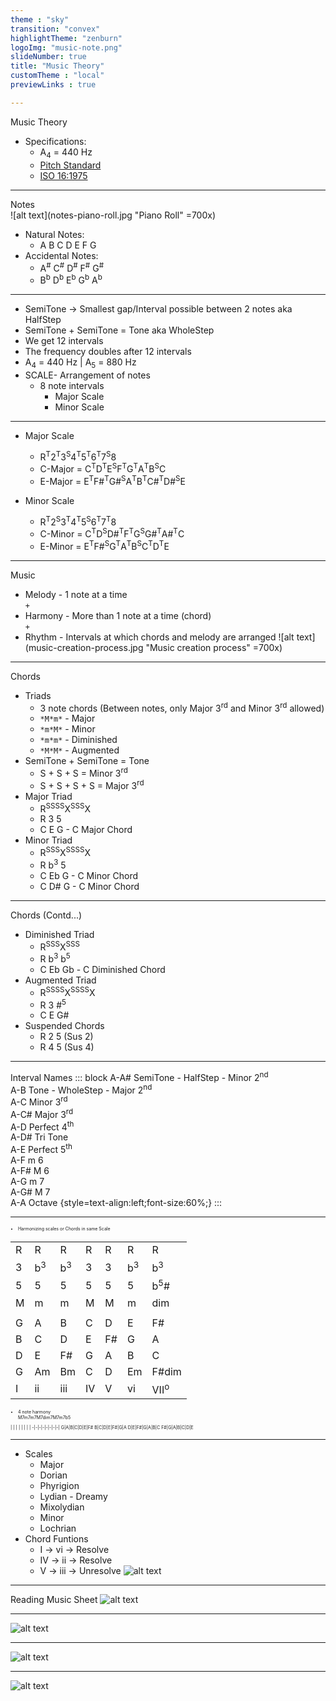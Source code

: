 ```yaml
---
theme : "sky"
transition: "convex"
highlightTheme: "zenburn"
logoImg: "music-note.png"
slideNumber: true
title: "Music Theory"
customTheme : "local"
previewLinks : true

---
```


Music Theory
- Specifications:
  - A<sub>4</sub> = 440 Hz
  - [Pitch Standard](https://en.wikipedia.org/wiki/A440_(pitch_standard) "Wiki Link")
  - [ISO 16:1975](https://www.iso.org/standard/3601.html "ISO Link")

---

Notes  
![alt text](notes-piano-roll.jpg "Piano Roll" =700x)
- Natural Notes:
  - A B C D E F G
- Accidental Notes:
  - A<sup>#</sup> C<sup>#</sup> D<sup>#</sup> F<sup>#</sup> G<sup>#</sup>
  - B<sup>b</sup> D<sup>b</sup> E<sup>b</sup> G<sup>b</sup> A<sup>b</sup>

---

- SemiTone -> Smallest gap/Interval possible between 2 notes aka HalfStep
- SemiTone + SemiTone = Tone aka WholeStep
- We get 12 intervals
- The frequency doubles after 12 intervals
- A<sub>4</sub> = 440 Hz | A<sub>5</sub> = 880 Hz
- SCALE- Arrangement of notes
  - 8 note intervals
    - Major Scale
    - Minor Scale

---

- Major Scale
  - R<sup>T</sup>2<sup>T</sup>3<sup>S</sup>4<sup>T</sup>5<sup>T</sup>6<sup>T</sup>7<sup>S</sup>8
  - C-Major = C<sup>T</sup>D<sup>T</sup>E<sup>S</sup>F<sup>T</sup>G<sup>T</sup>A<sup>T</sup>B<sup>S</sup>C
  - E-Major = E<sup>T</sup>F#<sup>T</sup>G#<sup>S</sup>A<sup>T</sup>B<sup>T</sup>C#<sup>T</sup>D#<sup>S</sup>E

- Minor Scale
  - R<sup>T</sup>2<sup>S</sup>3<sup>T</sup>4<sup>T</sup>5<sup>S</sup>6<sup>T</sup>7<sup>T</sup>8
  - C-Minor = C<sup>T</sup>D<sup>S</sup>D#<sup>T</sup>F<sup>T</sup>G<sup>S</sup>G#<sup>T</sup>A#<sup>T</sup>C
  - E-Minor = E<sup>T</sup>F#<sup>S</sup>G<sup>T</sup>A<sup>T</sup>B<sup>S</sup>C<sup>T</sup>D<sup>T</sup>E

---

Music

- Melody - 1 note at a time  
  `+`
- Harmony - More than 1 note at a time (chord)  
  `+`
- Rhythm - Intervals at which chords and melody are arranged
![alt text](music-creation-process.jpg "Music creation process" =700x)

---

Chords

- Triads
  - 3 note chords (Between notes, only Major 3<sup>rd</sup> and Minor 3<sup>rd</sup> allowed)
  - `*M*m*` - Major
  - `*m*M*` - Minor
  - `*m*m*` - Diminished
  - `*M*M*` - Augmented
- SemiTone + SemiTone = Tone
  - S + S + S = Minor 3<sup>rd</sup>
  - S + S + S + S = Major 3<sup>rd</sup>
- Major Triad
  - R<sup>SSSS</sup>X<sup>SSS</sup>X
  - R    3    5
  - C    E    G - C Major Chord
- Minor Triad
  - R<sup>SSS</sup>X<sup>SSSS</sup>X
  - R     b<sup>3</sup>   5
  - C     Eb       G - C Minor Chord
  - C     D#       G - C Minor Chord

---

Chords (Contd...)

- Diminished Triad
  - R<sup>SSS</sup>X<sup>SSS</sup>
  - R   b<sup>3</sup>  b<sup>5</sup>
  - C   Eb  Gb - C Diminished Chord
- Augmented Triad
  - R<sup>SSSS</sup>X<sup>SSSS</sup>X
  - R    3    #<sup>5</sup>
  - C    E    G#
- Suspended Chords
  - R  2  5 (Sus 2)
  - R  4  5 (Sus 4)

---

Interval Names
::: block
A-A# SemiTone - HalfStep - Minor 2<sup>nd</sup>  
A-B Tone - WholeStep - Major 2<sup>nd</sup>  
A-C Minor 3<sup>rd</sup>  
A-C# Major 3<sup>rd</sup>  
A-D Perfect 4<sup>th</sup>  
A-D# Tri Tone  
A-E Perfect 5<sup>th</sup>  
A-F m 6  
A-F# M 6  
A-G m 7  
A-G# M 7  
A-A Octave
{style=text-align:left;font-size:60%;}
:::

---

<section style="font-size:50%;text-align:left;">

- Harmonizing scales or Chords in same Scale

 | | | | | | | | 
-|-|-|-|-|-|-
R|R|R|R|R|R|R
3|b<sup>3</sup>|b<sup>3</sup>|3|3|b<sup>3</sup>|b<sup>3</sup>
5|5|5|5|5|5|b<sup>5</sup>#
M|m|m|M|M|m|dim
 | | | | | | | |
G|A|B|C|D|E|F#
B|C|D|E|F#|G|A
D|E|F#|G|A|B|C
G|Am|Bm|C|D|Em|F#dim
I|ii|iii|IV|V|vi|VII<sup>o</sup>

- 4 note harmony  
M7m7m7M7dim7M7m7b5  

 | | | | | | | |
-|-|-|-|-|-|-|-|
G|A|B|C|D|E|F#
B|C|D|E|F#|G|A
D|E|F#|G|A|B|C
F#|G|A|B|C|D|E

</section>

---

- Scales
  - Major
  - Dorian
  - Phyrigion
  - Lydian - Dreamy
  - Mixolydian
  - Minor
  - Lochrian
- Chord Funtions
  - I  ->  vi  -> Resolve
  - IV ->  ii  -> Resolve
  - V  -> iii  -> Unresolve
![alt text](fdorian-fminor.jpg)

---

Reading Music Sheet
![alt text](reading-notes.jpg)

---

![alt text](notes-rests-divisions.jpg)

---

![alt text](beat-notations.jpg)

---

![alt text](note-divisions.jpg)
